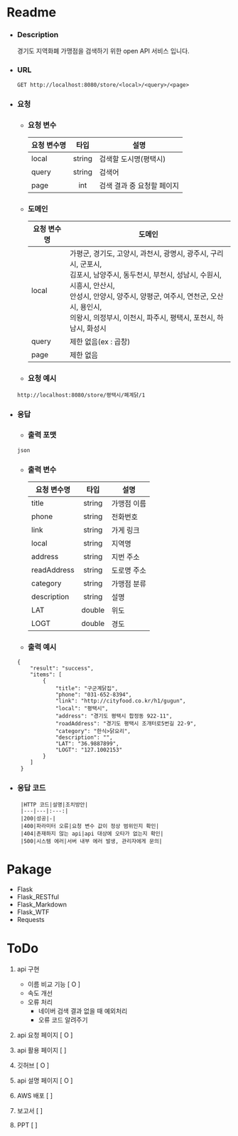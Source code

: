 # Readme
 - ### Description
    경기도 지역화폐 가맹점을 검색하기 위한 open API 서비스 입니다. 
    
 - ### URL

    ```
    GET http://localhost:8080/store/<local>/<query>/<page>
    ```

 - ### 요청

    - ### 요청 변수 
        |요청 변수명|타입|설명|
        |---|:---:|---|
        |local|string|검색할 도시명(평택시)|
        |query|string|검색어|
        |page|int|검색 결과 중 요청할 페이지|

    - ### 도메인
        |요청 변수명|도메인|
        |------|---|
        |local|가평군, 경기도, 고양시, 과천시, 광명시, 광주시, 구리시, 군포시,</br> 김포시, 남양주시, 동두천시, 부천시, 성남시, 수원시, 시흥시, 안산시,</br> 안성시, 안양시, 양주시, 양평군, 여주시, 연천군, 오산시, 용인시,</br> 의왕시, 의정부시, 이천시, 파주시, 평택시, 포천시, 하남시, 화성시|
        |query|제한 없음(ex : 곱창)|
        |page|제한 없음|

    - ### 요청 예시
    ```
    http://localhost:8080/store/평택시/폐계닭/1
    ```

 - ### 응답
    - ### 출력 포맷
    ```
    json
    ```
      
    - ### 출력 변수
        |요청 변수명|타입|설명|
        |---|:---:|---|
        |title|string|가맹점 이름|
        |phone|string|전화번호|
        |link|string|가게 링크|
        |local|string|지역명|
        |address|string|지번 주소|
        |readAddress|string|도로명 주소|
        |category|string|가맹점 분류|
        |description|string|설명|
        |LAT|double|위도|
        |LOGT|double|경도|
    
    - ### 출력 예시
    ```
    {
        "result": "success",
        "items": [
            {
                "title": "구군계닭집",
                "phone": "031-652-8394",
                "link": "http://cityfood.co.kr/h1/gugun",
                "local": "평택시",
                "address": "경기도 평택시 합정동 922-11",
                "roadAddress": "경기도 평택시 조개터로5번길 22-9",
                "category": "한식>닭요리",
                "description": "",
                "LAT": "36.9887899",
                "LOGT": "127.1002153"
            }
        ]
     }
    ```
      
 - ### 응답 코드
        |HTTP 코드|설명|조치방안|
        |---|---|:---:|
        |200|성공|-|
        |400|파라미터 오류|요청 변수 값이 정상 범위인지 확인|
        |404|존재하지 않는 api|api 대상에 오타가 없는지 확인|
        |500|시스템 에러|서버 내부 에러 발생, 관리자에게 문의|


# Pakage
 - Flask
 - Flask_RESTful
 - Flask_Markdown
 - Flask_WTF
 - Requests

# ToDo
1. api 구현
    - 이름 비교 기능 [ O ]
    - 속도 개선
    - 오류 처리
        - 네이버 검색 결과 없을 때 예외처리
        - 오류 코드 알려주기

2. api 요청 페이지 [ O ]

3. api 활용 페이지 [ ]

4. 깃허브 [ O ]

5. api 설명 페이지 [ O ]

6. AWS 배포 [ ]

7. 보고서 [ ]

8. PPT [ ]